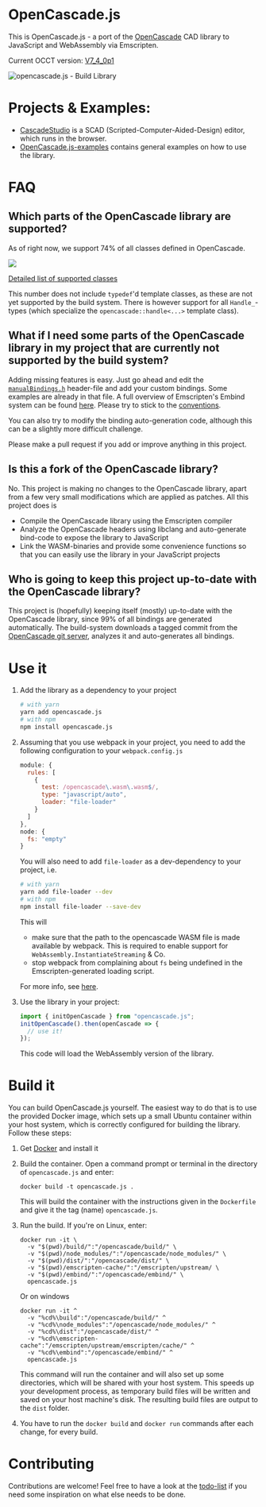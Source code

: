 OpenCascade.js
==============

This is OpenCascade.js - a port of the [OpenCascade](https://www.opencascade.com/) CAD library to JavaScript and WebAssembly via Emscripten.

Current OCCT version: [V7_4_0p1](https://git.dev.opencascade.org/gitweb/?p=occt.git;a=commit;h=33d9a6fa21ca4fa711da7066655aa2ba854545ee)

![opencascade.js - Build Library](https://github.com/donalffons/opencascade.js/workflows/opencascade.js%20-%20Build%20Library/badge.svg)

# Projects & Examples:

* [CascadeStudio](https://github.com/zalo/CascadeStudio) is a SCAD (Scripted-Computer-Aided-Design) editor, which runs in the browser.
* [OpenCascade.js-examples](https://github.com/donalffons/opencascade.js-examples) contains general examples on how to use the library.

# FAQ

## Which parts of the OpenCascade library are supported?

As of right now, we support 74% of all classes defined in OpenCascade.

![](https://image-charts.com/chart?cht=p3&chs=700x250&chd=t:25.6,74.4&chl=Unsupported\n(25.4%)|Supported\n(74.6%)&chf=ps0-0,lg,45,ffeb3b,0.2,f44336,1|ps0-1,lg,45,8bc34a,0.2,009688,1)

[Detailed list of supported classes](dist/Supported%20APIs.md)

This number does not include `typedef`'d template classes, as these are not yet supported by the build system. There is however support for all `Handle_`-types (which specialize the `opencascade::handle<...>` template class).

## What if I need some parts of the OpenCascade library in my project that are currently not supported by the build system?

Adding missing features is easy. Just go ahead and edit the [`manualBindings.h`](embind/manualBindings.h) header-file and add your custom bindings. Some examples are already in that file. A full overview of Emscripten's Embind system can be found [here](https://emscripten.org/docs/porting/connecting_cpp_and_javascript/embind.html). Please try to stick to the [conventions](embind/conventions.md).

You can also try to modify the binding auto-generation code, although this can be a slightly more difficult challenge.

Please make a pull request if you add or improve anything in this project.

## Is this a fork of the OpenCascade library?

No. This project is making no changes to the OpenCascade library, apart from a few very small modifications which are applied as patches. All this project does is
* Compile the OpenCascade library using the Emscripten compiler
* Analyze the OpenCascade headers using libclang and auto-generate bind-code to expose the library to JavaScript
* Link the WASM-binaries and provide some convenience functions so that you can easily use the library in your JavaScript projects

## Who is going to keep this project up-to-date with the OpenCascade library?

This project is (hopefully) keeping itself (mostly) up-to-date with the OpenCascade library, since 99% of all bindings are generated automatically. The build-system downloads a tagged commit from the [OpenCascade git server](https://git.dev.opencascade.org/gitweb/?p=occt.git;a=summary), analyzes it and auto-generates all bindings.

# Use it

1. Add the library as a dependency to your project

    ```sh
    # with yarn
    yarn add opencascade.js
    # with npm
    npm install opencascade.js
    ```

2. Assuming that you use webpack in your project, you need to add the following configuration to your `webpack.config.js`

    ``` javascript
    module: {
      rules: [
        {
          test: /opencascade\.wasm\.wasm$/,
          type: "javascript/auto",
          loader: "file-loader"
        }
      ]
    },
    node: {
      fs: "empty"
    }
    ```
    You will also need to add `file-loader` as a dev-dependency to your project, i.e.

    ```sh
    # with yarn
    yarn add file-loader --dev
    # with npm
    npm install file-loader --save-dev
    ```

    This will

    * make sure that the path to the opencascade WASM file is made available by webpack. This is required to enable support for `WebAssembly.InstantiateStreaming` & Co.
    * stop webpack from complaining about `fs` being undefined in the Emscripten-generated loading script.
    
    For more info, see [here](https://gist.github.com/surma/b2705b6cca29357ebea1c9e6e15684cc).

3. Use the library in your project:
    ``` javascript
    import { initOpenCascade } from "opencascade.js";
    initOpenCascade().then(openCascade => {
      // use it!
    });
    ```
    This code will load the WebAssembly version of the library.

# Build it

You can build OpenCascade.js yourself. The easiest way to do that is to use the provided Docker image, which sets up a small Ubuntu container within your host system, which is correctly configured for building the library. Follow these steps:

1. Get [Docker](https://www.docker.com/) and install it

2. Build the container. Open a command prompt or terminal in the directory of `opencascade.js` and enter:
    ```
    docker build -t opencascade.js .
    ```
    This will build the container with the instructions given in the `Dockerfile` and give it the tag (name) `opencascade.js`.

3. Run the build. If you're on Linux, enter:
    ```
    docker run -it \
      -v "$(pwd)/build/":"/opencascade/build/" \
      -v "$(pwd)/node_modules/":"/opencascade/node_modules/" \
      -v "$(pwd)/dist/":"/opencascade/dist/" \
      -v "$(pwd)/emscripten-cache/":"/emscripten/upstream/ \
      -v "$(pwd)/embind/":"/opencascade/embind/" \
      opencascade.js
    ```
    Or on windows
    ```
    docker run -it ^
      -v "%cd%\build":"/opencascade/build/" ^
      -v "%cd%\node_modules":"/opencascade/node_modules/" ^
      -v "%cd%\dist":"/opencascade/dist/" ^
      -v "%cd%\emscripten-cache":"/emscripten/upstream/emscripten/cache/" ^
      -v "%cd%\embind":"/opencascade/embind/" ^
      opencascade.js
    ```
    This command will run the container and will also set up some directories, which will be shared with your host system. This speeds up your development process, as temporary build files will be written and saved on your host machine's disk. The resulting build files are output to the `dist` folder.

4. You have to run the `docker build` and `docker run` commands after each change, for every build.

# Contributing

Contributions are welcome! Feel free to have a look at the [todo-list](Todo.md) if you need some inspiration on what else needs to be done.
